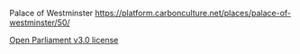Palace of Westminster
https://platform.carbonculture.net/places/palace-of-westminster/50/

[Open Parliament v3.0 license](https://www.parliament.uk/site-information/copyright/open-parliament-licence/)
